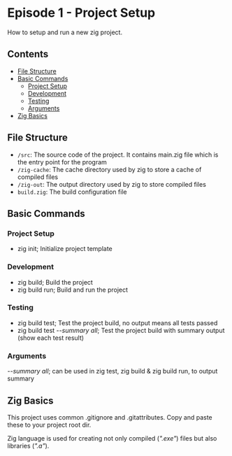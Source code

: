 # Episode 1 - Project Setup

How to setup and run a new zig project.

## Contents

- [File Structure](#file-structure)
- [Basic Commands](#basic-commands)
  - [Project Setup](#project-setup)
  - [Development](#development)
  - [Testing](#testing)
  - [Arguments](#arguments)
- [Zig Basics](#zig-basics)

## File Structure

- `/src`: The source code of the project. It contains main.zig file which is the entry point for the program
- `/zig-cache`: The cache directory used by zig to store a cache of compiled files
- `/zig-out`: The output directory used by zig to store compiled files
- `build.zig`: The build configuration file

## Basic Commands

### Project Setup

- zig init; Initialize project template

### Development

- zig build; Build the project
- zig build run; Build and run the project

### Testing

- zig build test; Test the project build, no output means all tests passed
- zig build test _--summary all_; Test the project build with summary output (show each test result)

### Arguments

_--summary all_; can be used in zig test, zig build & zig build run, to output summary

## Zig Basics

This project uses common .gitignore and .gitattributes. Copy and paste these to your project root dir.

Zig language is used for creating not only compiled (_".exe"_) files but also libraries (_".a"_).
